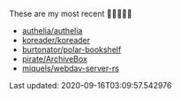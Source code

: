 These are my most recent 🌟🌟🌟🌟🌟

* [authelia/authelia](https://github.com/authelia/authelia)
* [koreader/koreader](https://github.com/koreader/koreader)
* [burtonator/polar-bookshelf](https://github.com/burtonator/polar-bookshelf)
* [pirate/ArchiveBox](https://github.com/pirate/ArchiveBox)
* [miquels/webdav-server-rs](https://github.com/miquels/webdav-server-rs)

Last updated: 2020-09-16T03:09:57.542976
